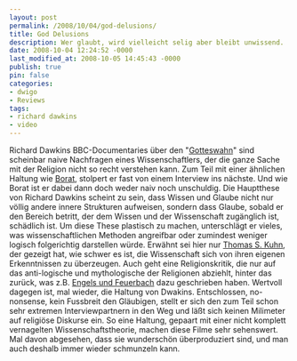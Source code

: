 ```yaml
---
layout: post
permalink: /2008/10/04/god-delusions/
title: God Delusions
description: Wer glaubt, wird vielleicht selig aber bleibt unwissend.
date: 2008-10-04 12:24:52 -0000
last_modified_at: 2008-10-05 14:45:43 -0000
publish: true
pin: false
categories:
- dwigo
- Reviews
tags:
- richard dawkins
- video
---
```

Richard Dawkins BBC-Documentaries über den "[Gotteswahn](https://de.wikipedia.org/wiki/Der_Gotteswahn "Wikipedia: Gotteswahn")" sind scheinbar naive Nachfragen eines Wissenschaftlers, der die ganze Sache mit der Religion nicht so recht verstehen kann. Zum Teil mit einer ähnlichen Haltung wie [Borat](https://www.imdb.com/title/tt0443453/ "imdb: Borat"), stolpert er fast von einem Interview ins nächste. Und wie Borat ist er dabei dann doch weder naiv noch unschuldig.  Die Hauptthese von Richard Dawkins scheint zu sein, dass Wissen und Glaube nicht nur völlig andere innere Strukturen aufweisen, sondern dass Glaube, sobald er den Bereich betritt, der dem Wissen und der Wissenschaft zugänglich ist, schädlich ist.  Um diese These plastisch zu machen, unterschlägt er vieles, was wissenschaftlichen Methoden angreifbar oder zumindest weniger logisch folgerichtig darstellen würde. Erwähnt sei hier nur [Thomas S. Kuhn](https://books.google.de/books?id=iT1v31LUz54C&dq=thomas+s+kuhn&lr=&client=firefox-a "Google Books: Thomas S. Kuhn: Structure of Scientiifc Revolutions"), der gezeigt hat, wie schwer es ist, die Wissenschaft sich von ihren eigenen Erkenntnissen zu überzeugen. Auch geht eine Religionskritik, die nur auf das anti-logische und mythologische der Religionen abziehlt, hinter das zurück, was z.B. [Engels und Feuerbach](https://www.mlwerke.de/me/me21/me21_259.htm "Mlwerke: Feuerbach und der Ausgang der klassischen deutschen Philosophie") dazu geschrieben haben. Wertvoll dagegen ist, mal wieder, die Haltung von Dwakins. Entschlossen, no-nonsense, kein Fussbreit den Gläubigen, stellt er sich den zum Teil schon sehr extremen Interviewpartnern in den Weg und läßt sich keinen Milimeter auf religiöse Diskurse ein. So eine Haltung, gepaart mit einer nicht komplett vernagelten Wissenschaftstheorie, machen diese Filme sehr sehenswert. Mal davon abgesehen, dass sie wunderschön überproduziert sind, und man auch deshalb immer wieder schmunzeln kann.
